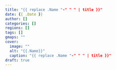 ```yaml
---
title: "{{ replace .Name "-" " " | title }}"
date: {{ .Date }}
author: []
categories: []
regions: []
tags: []
gmaps: ""
cover:
  image: ""
  alt: "{{.Name}}"
  caption: "{{ replace .Name "-" " " | title }}"
draft: true
---
```


